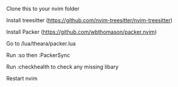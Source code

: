Clone this to your nvim folder

Install treesitter (https://github.com/nvim-treesitter/nvim-treesitter)

Install Packer (https://github.com/wbthomason/packer.nvim)

Go to /lua/theara/packer.lua

Run :so then :PackerSync

Run :checkhealth to check any missing libary

Restart nvim

